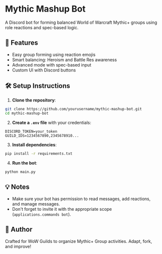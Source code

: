 # Mythic Mashup Bot

A Discord bot for forming balanced World of Warcraft Mythic+ groups using role reactions and spec-based logic.

## 🚀 Features
- Easy group forming using reaction emojis
- Smart balancing: Heroism and Battle Res awareness
- Advanced mode with spec-based input
- Custom UI with Discord buttons

## 🛠 Setup Instructions

1. **Clone the repository**:

```bash
git clone https://github.com/yourusername/mythic-mashup-bot.git
cd mythic-mashup-bot
```

2. **Create a `.env` file** with your credentials:

```env
DISCORD_TOKEN=your_token
GUILD_IDS=1234567890,2345678910...
```

3. **Install dependencies**:

```bash
pip install -r requirements.txt
```

4. **Run the bot**:

```bash
python main.py
```

## 💡 Notes
- Make sure your bot has permission to read messages, add reactions, and manage messages.
- Don't forget to invite it with the appropriate scope (`applications.commands bot`).

## 🧙 Author
Crafted for WoW Guilds to organize Mythic+ Group activities. Adapt, fork, and improve!